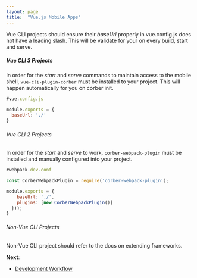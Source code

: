 ```yaml
---
layout: page
title:  "Vue.js Mobile Apps"
---
```


Vue CLI projects should ensure their *baseUrl* properly in vue.config.js does not have a leading slash. This will be validate for your on every build, start and serve.


##### Vue CLI 3 Projects

In order for the *start* and *serve* commands to maintain access to the mobile shell, `vue-cli-plugin-corber` must be installed to your project. This will happen automatically for you on corber init. 


```javascript
#vue.config.js

module.exports = {
  baseUrl: './'
}
```
###### Vue CLI 2 Projects

In order for the *start* and *serve* to work, `corber-webpack-plugin` must be installed and manually configured into your project. 

```javascript
#webpack.dev.conf

const CorberWebpackPlugin = require('corber-webpack-plugin');

module.exports = {
    baseUrl: './',
    plugins: [new CorberWebpackPlugin()]
  }));
}
```

###### Non-Vue CLI Projects

Non-Vue CLI project should refer to the docs on extending frameworks.


**Next**:
- [Development Workflow](/pages/workflow/development-workflow)
